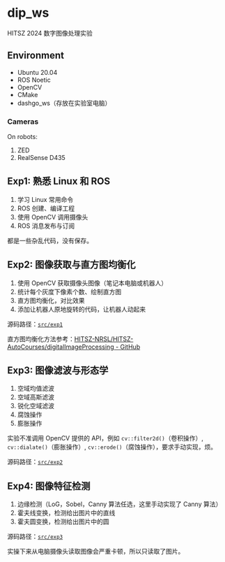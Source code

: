 # dip_ws

HITSZ 2024 数字图像处理实验

## Environment

- Ubuntu 20.04
- ROS Noetic
- OpenCV
- CMake
- dashgo_ws（存放在实验室电脑）

### Cameras

On robots:
1. ZED 
2. RealSense D435

## Exp1: 熟悉 Linux 和 ROS

1. 学习 Linux 常用命令
2. ROS 创建、编译工程
3. 使用 OpenCV 调用摄像头
4. ROS 消息发布与订阅

都是一些杂乱代码，没有保存。

## Exp2: 图像获取与直方图均衡化

1. 使用 OpenCV 获取摄像头图像（笔记本电脑或机器人）
2. 统计每个灰度下像素个数、绘制直方图
3. 直方图均衡化，对比效果
4. 添加让机器人原地旋转的代码，让机器人动起来

源码路径：[`src/exp1`](./src/exp1/src/)

直方图均衡化方法参考：[HITSZ-NRSL/HITSZ-AutoCourses/digitalImageProcessing - GitHub](https://github.com/HITSZ-NRSL/HITSZ-AutoCourses/tree/master/digitalImageProcessing)

## Exp3: 图像滤波与形态学

1. 空域均值滤波
2. 空域高斯滤波
3. 锐化空域滤波
4. 腐蚀操作
5. 膨胀操作

实验不准调用 OpenCV 提供的 API，例如 `cv::filter2d()`（卷积操作）, `cv::dialate()`（膨胀操作）, `cv::erode()`（腐蚀操作），要求手动实现，烦。

源码路径：[`src/exp2`](./src/exp2/src/)

## Exp4: 图像特征检测

1. 边缘检测（LoG，Sobel，Canny 算法任选，这里手动实现了 Canny 算法）
2. 霍夫线变换，检测给出图片中的直线
3. 霍夫圆变换，检测给出图片中的圆

源码路径：[`src/exp3`](./src/exp3/src/)

实操下来从电脑摄像头读取图像会严重卡顿，所以只读取了图片。
